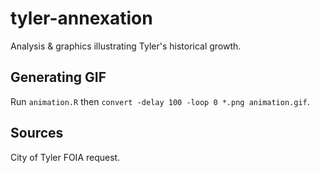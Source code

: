 # tyler-annexation

Analysis & graphics illustrating Tyler's historical growth.

## Generating GIF

Run `animation.R` then `convert -delay 100 -loop 0 *.png animation.gif`.

## Sources

City of Tyler FOIA request.